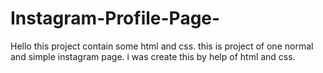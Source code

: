 # Instagram-Profile-Page-
Hello this project contain some html and css. this is project of one normal and simple instagram page. i was create this by help of html and css.
